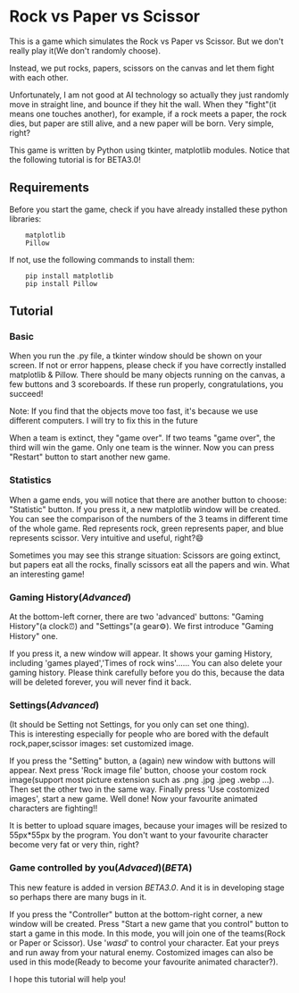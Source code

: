 # Rock vs Paper vs Scissor
This is a game which simulates the Rock vs Paper vs Scissor. But we don't really play it(We don't randomly choose).    

Instead, we put rocks, papers, scissors on the canvas and let them fight with each other.

Unfortunately, I am not good at AI technology so actually they just randomly move in straight line, and bounce if they hit the wall. When they "fight"(it means one touches another), for example, if a rock meets a paper, the rock dies, but paper are still alive, and a new paper will be born. Very simple, right?  

This game is written by Python using tkinter, matplotlib modules. Notice that the following tutorial is for BETA3.0!

## Requirements
Before you start the game, check if you have already installed these python libraries:
```
    matplotlib
    Pillow
```
If not, use the following commands to install them:
```
    pip install matplotlib
    pip install Pillow
```

## Tutorial
### Basic
When you run the .py file, a tkinter window should be shown on your screen. If not or error happens, please check if you have correctly installed matplotlib & Pillow. There should be many objects running on the canvas, a few buttons and 3 scoreboards. If these run properly, congratulations, you succeed!  

Note: If you find that the objects move too fast, it's because we use different computers. I will try to fix this in the future

When a team is extinct, they "game over". If two teams "game over", the third will win the game. Only one team is the winner. Now you can press "Restart" button to start another new game.  

### Statistics
When a game ends, you will notice that there are another button to choose: "Statistic" button. If you press it, a new matplotlib window will be created. You can see the comparison of the numbers of the 3 teams in different time of the whole game. Red represents rock, green represents paper, and blue represents scissor. Very intuitive and useful, right?:smile: 
 
Sometimes you may see this strange situation: Scissors are going extinct, but papers eat all the rocks, finally scissors eat all the papers and win. What an interesting game!  

### Gaming History(_Advanced_)
At the bottom-left corner, there are two 'advanced' buttons: "Gaming History"(a clock⏰) and "Settings"(a gear⚙️). We first introduce "Gaming History" one.

If you press it, a new window will appear. It shows your gaming History, including 'games played','Times of rock wins'...... You can also delete your gaming history. Please think carefully before you do this, because the data will be deleted forever, you will never find it back.

### Settings(_Advanced_)
(It should be Setting not Settings, for you only can set one thing).  
This is interesting especially for people who are bored with the default rock,paper,scissor images: set customized image.

If you press the "Setting" button, a (again) new window with buttons will appear. Next press 'Rock image file' button, choose your costom rock image(support most picture extension such as .png .jpg .jpeg .webp ...). Then set the other two in the same way. Finally press 'Use costomized images', start a new game. Well done! Now your favourite animated characters are fighting!!

It is better to upload square images, because your images will be resized to 55px*55px by the program. You don't want to your favourite character become very fat or very thin, right?

### Game controlled by you(_Advaced_)(_BETA_)
This new feature is added in version _BETA3.0_. And it is in developing stage so perhaps there are many bugs in it.

If you press the "Controller" button at the bottom-right corner, a new window will be created. Press "Start a new game that you control" button to start a game in this mode. In this mode, you will join one of the teams(Rock or Paper or Scissor). Use '_wasd_' to control your character. Eat your preys and run away from your natural enemy. Costomized images can also be used in this mode(Ready to become your favourite animated character?).

I hope this tutorial will help you!